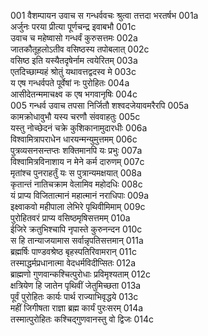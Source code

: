001    वैशम्पायन उवाच
स गन्धर्ववचः श्रुत्वा तत्तदा भरतर्षभ	001a  
अर्जुनः परया प्रीत्या पूर्णचन्द्र इवाबभौ	001c  
उवाच च महेष्वासो गन्धर्वं कुरुसत्तमः	002a  
जातकौतूहलोऽतीव वसिष्ठस्य तपोबलात्	002c  
वसिष्ठ इति यस्यैतदृषेर्नाम त्वयेरितम्	003a  
एतदिच्छाम्यहं श्रोतुं यथावत्तद्वदस्व मे	003c  
य एष गन्धर्वपते पूर्वेषां नः पुरोहितः	004a  
आसीदेतन्ममाचक्ष्व क एष भगवानृषिः	004c  
005    गन्धर्व उवाच
तपसा निर्जितौ शश्वदजेयावमरैरपि	005a  
कामक्रोधावुभौ यस्य चरणौ संववाहतुः	005c  
यस्तु नोच्छेदनं चक्रे कुशिकानामुदारधीः	006a  
विश्वामित्रापराधेन धारयन्मन्युमुत्तमम्	006c  
पुत्रव्यसनसन्तप्तः शक्तिमानपि यः प्रभुः	007a  
विश्वामित्रविनाशाय न मेने कर्म दारुणम्	007c  
मृतांश्च पुनराहर्तुं यः स पुत्रान्यमक्षयात्	008a  
कृतान्तं नातिचक्राम वेलामिव महोदधिः	008c  
यं प्राप्य विजितात्मानं महात्मानं नराधिपाः	009a  
इक्ष्वाकवो महीपाला लेभिरे पृथिवीमिमाम्	009c  
पुरोहितवरं प्राप्य वसिष्ठमृषिसत्तमम्	010a  
ईजिरे क्रतुभिश्चापि नृपास्ते कुरुनन्दन	010c  
स हि तान्याजयामास सर्वान्नृपतिसत्तमान्	011a  
ब्रह्मर्षिः पाण्डवश्रेष्ठ बृहस्पतिरिवामरान्	011c  
तस्माद्धर्मप्रधानात्मा वेदधर्मविदीप्सितः	012a  
ब्राह्मणो गुणवान्कश्चित्पुरोधाः प्रविमृश्यताम्	012c  
क्षत्रियेण हि जातेन पृथिवीं जेतुमिच्छता	013a  
पूर्वं पुरोहितः कार्यः पार्थ राज्याभिवृद्धये	013c  
महीं जिगीषता राज्ञा ब्रह्म कार्यं पुरःसरम्	014a  
तस्मात्पुरोहितः कश्चिद्गुणवानस्तु वो द्विजः	014c  
